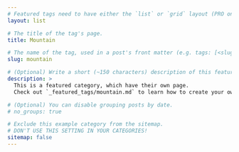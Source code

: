 ```yaml
---
# Featured tags need to have either the `list` or `grid` layout (PRO only).
layout: list

# The title of the tag's page.
title: Mountain

# The name of the tag, used in a post's front matter (e.g. tags: [<slug>]).
slug: mountain

# (Optional) Write a short (~150 characters) description of this featured tag.
description: >
  This is a featured category, which have their own page.
  Check out `_featured_tags/mountain.md` to learn how to create your own.

# (Optional) You can disable grouping posts by date.
# no_groups: true

# Exclude this example category from the sitemap.
# DON'T USE THIS SETTING IN YOUR CATEGORIES!
sitemap: false
---
```

